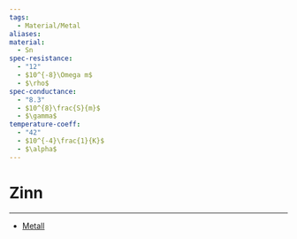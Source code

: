 ```yaml
---
tags:
  - Material/Metal
aliases: 
material:
  - Sn
spec-resistance:
  - "12"
  - $10^{-8}\Omega m$
  - $\rho$
spec-conductance:
  - "8.3"
  - $10^{8}\frac{S}{m}$
  - $\gamma$
temperature-coeff:
  - "42"
  - $10^{-4}\frac{1}{K}$
  - $\alpha$
---
```


# Zinn

---

- [Metall](../../Chemie/Metallbindung.md)